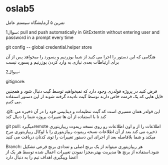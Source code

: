 # oslab5
تمرین ۵ آزمایشگاه سیستم عامل

1سوال:
pull and push automatically in GitExtentin
without entering user and password in a prompt every time

git config -- global credential.helper store

هنگامی که این دستور را اجرا می کنید از شما یوزرنیم و پسورد را میخواهد 
پس از آن برای ارتباطات بعدی نیازی به وارد کردن یوزرنیم و پسورد نیست 

سوال2:

gitignore:

فرض کنید در پروژه فولدری وجود دارد که نمیخواهید توسط 
گیت دنبال شود و همچنین فایل هایی که یک فرمت خاص دارند توسط گیت 
نادیده گرفته شوند از این دستور استفاده می کنیم.

.git:
این فولدر همان مسیری است که گیت تنظیمات و دیتابیس خود را در 
آن ذخیره می کند تا با استفاده از آن ها تغییرات پروژه شما را دنبال کند

 git pull: 
 میگیردremote اطلاعات را از 
و اون اطلاعات رو روی نسخه ریموت ریپازیتوری ذخیره می کند بعد از آن 
اطلاعات نسخه ریموت ریپازیتوری را با لوکال ریپازیتوری مرج میکند و شما 
بلافاصله بعد از اجرای این دستور تغییرات را توی کدتان دریافت می کنید

Branch:
هر ریپازیتوری میتواند از یک برنچ اصلی و تعدادی برنچ فرعی 
تشکیل شود.استفاده از برنچ ها مدیریت بهتر،مجزا نمودن تغییرات اعمال شده 
توسط هر یک از اعضا وپیگیری اهداف تیم را به دنبال دارد

